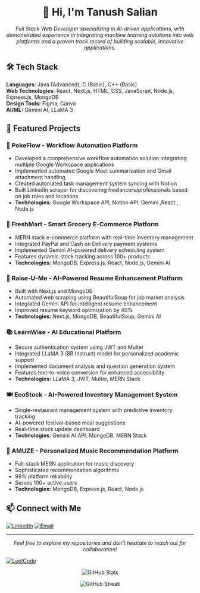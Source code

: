 <h1 align="center">👋 Hi, I'm Tanush Salian</h1>
<p align="center">
  <em>Full Stack Web Developer specializing in AI-driven applications, with demonstrated experience in integrating machine learning solutions into web platforms and a proven track record of building scalable, innovative applications.</em>
</p>
<h2 align="left">🛠️ Tech Stack</h2>
<p align="left">
  <strong>Languages:</strong> Java (Advanced), C (Basic), C++ (Basic)<br>
  <strong>Web Technologies:</strong> React, Next.js, HTML, CSS, JavaScript, Node.js, Express.js, MongoDB<br>
  <strong>Design Tools:</strong> Figma, Canva<br>
  <strong>AI/ML:</strong> Gemini AI, LLaMA 3
</p>
<h2 align="left">🚀 Featured Projects</h2>
<h3>🤖 PokeFlow - Workflow Automation Platform</h3>
<ul>
  <li>Developed a comprehensive workflow automation solution integrating multiple Google Workspace applications</li>
  <li>Implemented automated Google Meet summarization and Gmail attachment handling</li>
  <li>Created automated task management system syncing with Notion</li>
  <li>Built LinkedIn scraper for discovering freelancers/professionals based on job roles and locations</li>
  <li><strong>Technologies:</strong> Google Workspace API, Notion API, Gemini ,React , Node.js </li>
</ul>
<h3>🛒 FreshMart - Smart Grocery E-Commerce Platform</h3>
<ul>
  <li>MERN stack e-commerce platform with real-time inventory management</li>
  <li>Integrated PayPal and Cash on Delivery payment systems</li>
  <li>Implemented Gemini AI-powered delivery scheduling system</li>
  <li>Features dynamic stock tracking across 100+ products</li>
  <li><strong>Technologies:</strong> MongoDB, Express.js, React, Node.js, Gemini AI</li>
</ul>
<h3>📝 Raise-U-Me - AI-Powered Resume Enhancement Platform</h3>
<ul>
  <li>Built with Next.js and MongoDB</li>
  <li>Automated web scraping using BeautifulSoup for job market analysis</li>
  <li>Integrated Gemini API for intelligent resume enhancement</li>
  <li>Improved resume keyword optimization by 40%</li>
  <li><strong>Technologies:</strong> Next.js, MongoDB, BeautifulSoup, Gemini AI</li>
</ul>
<h3>📚 LearnWise - AI Educational Platform</h3>
<ul>
  <li>Secure authentication system using JWT and Multer</li>
  <li>Integrated LLaMA 3 (8B Instruct) model for personalized academic support</li>
  <li>Implemented document analysis and question generation system</li>
  <li>Features text-to-voice conversion for enhanced accessibility</li>
  <li><strong>Technologies:</strong> LLaMA 3, JWT, Multer, MERN Stack</li>
</ul>
<h3>🍽️ EcoStock - AI-Powered Inventory Management System</h3>
<ul>
  <li>Single-restaurant management system with predictive inventory tracking</li>
  <li>AI-powered festival-based meal suggestions</li>
  <li>Real-time stock update dashboard</li>
  <li><strong>Technologies:</strong> Gemini AI API, MongoDB, MERN Stack</li>
</ul>
<h3>🎵 AMUZE - Personalized Music Recommendation Platform</h3>
<ul>
  <li>Full-stack MERN application for music discovery</li>
  <li>Sophisticated recommendation algorithms</li>
  <li>99% platform reliability</li>
  <li>Serves 100+ active users</li>
  <li><strong>Technologies:</strong> MongoDB, Express.js, React, Node.js</li>
</ul>
<h2 align="left">📫 Connect with Me</h2>
<p align="left">
  <a href="https://www.linkedin.com/in/tanushsalian" target="_blank"><img src="https://img.shields.io/badge/LinkedIn-0077B5?style=for-the-badge&logo=linkedin&logoColor=white" alt="LinkedIn"/></a>
  <a href="mailto:tanush1852@gmail.com"><img src="https://img.shields.io/badge/Gmail-D14836?style=for-the-badge&logo=gmail&logoColor=white" alt="Email"/></a>
</p>
<hr>
<p align="center"><em>Feel free to explore my repositories and don't hesitate to reach out for collaboration!</em></p>

<p align="left">
  <a href="https://leetcode.com/tanush1852" target="_blank">
    <img src="https://img.shields.io/badge/LeetCode-FFA116?style=for-the-badge&logo=LeetCode&logoColor=black" alt="LeetCode"/>
  </a>
</p>
<!-- Add GitHub stats -->
<p align="center">
  <img src="https://github-readme-stats.vercel.app/api?username=tanush1852&show_icons=true&theme=radical" alt="GitHub Stats"/>
</p>
<!-- Add GitHub streak stats -->
<p align="center">
  <img src="https://github-readme-streak-stats.herokuapp.com/?user=tanush1852&theme=radical" alt="GitHub Streak"/>
</p>
